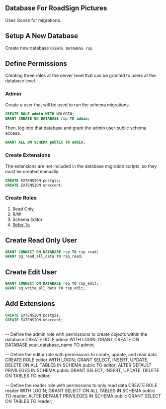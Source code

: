 ## Database For RoadSign Pictures
Uses Goose for migrations.


## Setup A New Database
Create new database `CREATE DATABASE rsp`

## Define Permissions
Creating three roles at the server level that can be granted to users at the database level.

### Admin
Create a user that will be used to run the schema migrations.
```sql
CREATE ROLE admin WITH NOLOGIN;
GRANT CREATE ON DATABASE rsp TO admin;
```
Then, log into that database and grant the admin user public schema access.
```sql
GRANT ALL ON SCHEMA public TO admin;
```

### Create Extensions
The extensions are not included in the database migration scripts, so they must be created manually.
```sql
CREATE EXTENSION postgis;
CREATE EXTENSION unaccent;
```

### Create Roles
1. Read Only
2. R/W
3. Schema Editor
4. [Refer To](https://www.red-gate.com/simple-talk/featured/postgresql-basics-object-ownership-and-default-privileges/)

## Create Read Only User
```sql
GRANT CONNECT ON DATABASE rsp TO rsp_read;
GRANT pg_read_all_data TO rsp_read;
```

## Create Edit User
```sql
GRANT CONNECT ON DATABASE rsp TO rsp_edit;
GRANT pg_write_all_data TO rsp_edit;
```

## Add Extensions
```sql
CREATE EXTENSION postgis;
CREATE EXTENSION unaccent;
```

##

-- Define the admin role with permissions to create objects within the database
CREATE ROLE admin WITH LOGIN;
GRANT CREATE ON DATABASE your_database_name TO admin;

-- Define the editor role with permissions to create, update, and read data
CREATE ROLE editor WITH LOGIN;
GRANT SELECT, INSERT, UPDATE, DELETE ON ALL TABLES IN SCHEMA public TO editor;
ALTER DEFAULT PRIVILEGES IN SCHEMA public GRANT SELECT, INSERT, UPDATE, DELETE ON TABLES TO editor;

-- Define the reader role with permissions to only read data
CREATE ROLE reader WITH LOGIN;
GRANT SELECT ON ALL TABLES IN SCHEMA public TO reader;
ALTER DEFAULT PRIVILEGES IN SCHEMA public GRANT SELECT ON TABLES TO reader;

